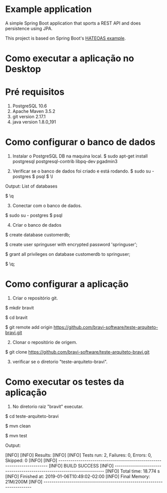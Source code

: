 # Example application #

A simple Spring Boot application that sports a REST API and does persistence using JPA.

This project is based on Spring Boot's [HATEOAS example](https://github.com/spring-projects/spring-boot/tree/master/spring-boot-samples/spring-boot-sample-hateoas).

# Como executar a aplicação no Desktop # 

# Pré requisitos # 

1. PostgreSQL 10.6
2. Apache Maven 3.5.2
3. git version 2.17.1
4. java version 1.8.0_191

# Como configurar o banco de dados # 

1. Instalar o PostgreSQL DB na maquina local.
$ sudo apt-get install postgresql postgresql-contrib libpq-dev pgadmin3

2. Verificar se o banco de dados foi criado e está rodando.
$ sudo su - postgres
$ psql
$ \l

Output:
List of databases

$ \q
           
3. Conectar com o banco de dados.

$ sudo su - postgres
$ psql

4. Criar o banco de dados

$ create database customerdb;

$ create user springuser with encrypted password 'springuser';

$ grant all privileges on database customerdb to springuser;

$ \q;


# Como configurar a aplicação #

1. Criar o repositório git.

$ mkdir bravit

$ cd bravit

$ git remote add origin https://github.com/bravi-software/teste-arquiteto-bravi.git

2. Clonar o repositório de origem.

$ git clone https://github.com/bravi-software/teste-arquiteto-bravi.git

3. verificar se o diretorio "teste-arquiteto-bravi".

# Como executar os testes da aplicação #

1. No diretorio raiz "bravit" executar.

$ cd teste-arquiteto-bravi

$ mvn clean

$ mvn test

Output: 

[INFO] 
[INFO] Results:
[INFO] 
[INFO] Tests run: 2, Failures: 0, Errors: 0, Skipped: 0
[INFO] 
[INFO] ------------------------------------------------------------------------
[INFO] BUILD SUCCESS
[INFO] ------------------------------------------------------------------------
[INFO] Total time: 18.774 s
[INFO] Finished at: 2019-01-06T10:49:02-02:00
[INFO] Final Memory: 21M/200M
[INFO] ------------------------------------------------------------------------

